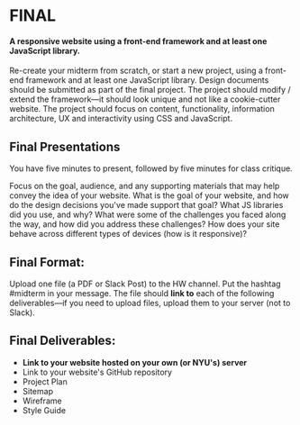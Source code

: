# FINAL

#### A responsive website using a front-end framework and at least one JavaScript library.

Re-create your midterm from scratch, or start a new project, using a front-end framework and at least one JavaScript library. Design documents should be submitted as part of the final project. The project should modify / extend the framework—it should look unique and not like a cookie-cutter website. The project should focus on content, functionality, information architecture, UX and interactivity using CSS and JavaScript.

## Final Presentations

You have five minutes to present, followed by five minutes for class critique.

Focus on the goal, audience, and any supporting materials that may help convey the idea of your website. What is the goal of your website, and how do the design decisions you've made support that goal? What JS libraries did you use, and why? What were some of the challenges you faced along the way, and how did you address these challenges? How does your site behave across different types of devices \(how is it responsive\)?

## Final Format:

Upload one file \(a PDF or Slack Post\) to the HW channel. Put the hashtag \#midterm in your message. The file should **link to** each of the following deliverables—if you need to upload files, upload them to your server \(not to Slack\).

## Final Deliverables:

* **Link to your website hosted on your own \(or NYU's\) server**
* Link to your website's GitHub repository
* Project Plan
* Sitemap
* Wireframe
* Style Guide



